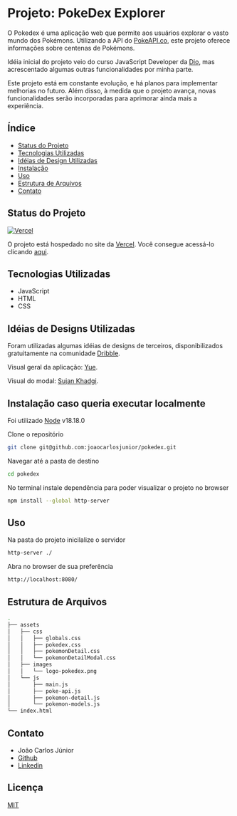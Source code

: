 # Projeto: PokeDex Explorer
O Pokedex é uma aplicação web que permite aos usuários explorar o vasto mundo dos Pokémons. Utilizando a API do [PokeAPI.co](https://pokeapi.co/), este projeto oferece informações sobre centenas de Pokémons. 

Idéia inicial do projeto veio do curso JavaScript Developer da [Dio](https://www.dio.me/), mas acrescentado algumas outras funcionalidades por minha parte.

Este projeto está em constante evolução, e há planos para implementar melhorias no futuro. Além disso, à medida que o projeto avança, novas funcionalidades serão incorporadas para aprimorar ainda mais a experiência.

## Índice
- [Status do Projeto](#status-do-projeto)
- [Tecnologias Utilizadas](#tecnologias-utilizadas)
- [Idéias de Design Utilizadas](#idéias-de-designs-utilizadas)
- [Instalação](#instalação)
- [Uso](#uso)
- [Estrutura de Arquivos](#estrutura-de-arquivos)
- [Contato](#contato)

## Status do Projeto
[![Vercel](https://img.shields.io/badge/Deploy-Vercel-green
)](https://pokedex-explorer.vercel.app/)

O projeto está hospedado no site da [Vercel](https://vercel.com/). Você consegue acessá-lo clicando [aqui](https://pokedex-explorer.vercel.app/).

## Tecnologias Utilizadas
- JavaScript
- HTML
- CSS

## Idéias de Designs Utilizadas
Foram utilizadas algumas idéias de designs de terceiros, disponibilizados gratuitamente na comunidade [Dribble](https://dribbble.com/).

Visual geral da aplicação: [Yue](https://dribbble.com/shots/5558166-Pokemon-Dashboard).

Visual do modal:  [Sujan Khadgi](https://dribbble.com/shots/2475290-User-Profile-DailyUI-006).

## Instalação caso queria executar localmente
Foi utilizado [Node](https://www.python.org/) v18.18.0

Clone o repositório
```sh
git clone git@github.com:joaocarlosjunior/pokedex.git
```

Navegar até a pasta de destino
```sh
cd pokedex
```

No terminal instale dependência para poder visualizar o projeto no browser
```sh
npm install --global http-server
```

## Uso
Na pasta do projeto inicilalize o servidor
```sh
http-server ./
```
Abra no browser de sua preferência
```sh
http://localhost:8080/
```

## Estrutura de Arquivos
```sh
.
├── assets
│   ├── css
│   │   ├── globals.css
│   │   ├── pokedex.css
│   │   ├── pokemonDetail.css
│   │   └── pokemonDetailModal.css
│   ├── images
│   │   └── logo-pokedex.png
│   └── js
│       ├── main.js
│       ├── poke-api.js
│       ├── pokemon-detail.js
│       └── pokemon-models.js
└── index.html
```


## Contato
- João Carlos Júnior
- [Github](https://github.com/joaocarlosjunior)
- [Linkedin](https://www.linkedin.com/in/joaocarlosjr/)

## Licença
[MIT](https://github.com/joaocarlosjunior/pokedex/blob/main/LICENSE)
